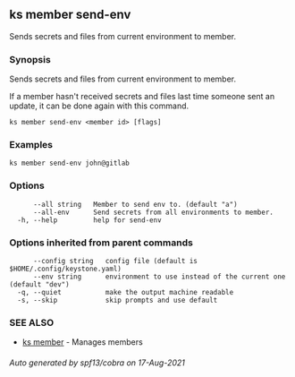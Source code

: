 ## ks member send-env

Sends secrets and files from current environment to member.

### Synopsis

Sends secrets and files from current environment to member.

If a member hasn't received secrets and files last time someone sent an update,
it can be done again with this command.


```
ks member send-env <member id> [flags]
```

### Examples

```
ks member send-env john@gitlab
```

### Options

```
      --all string   Member to send env to. (default "a")
      --all-env      Send secrets from all environments to member.
  -h, --help         help for send-env
```

### Options inherited from parent commands

```
      --config string   config file (default is $HOME/.config/keystone.yaml)
      --env string      environment to use instead of the current one (default "dev")
  -q, --quiet           make the output machine readable
  -s, --skip            skip prompts and use default
```

### SEE ALSO

* [ks member](ks_member.md)	 - Manages members

###### Auto generated by spf13/cobra on 17-Aug-2021
